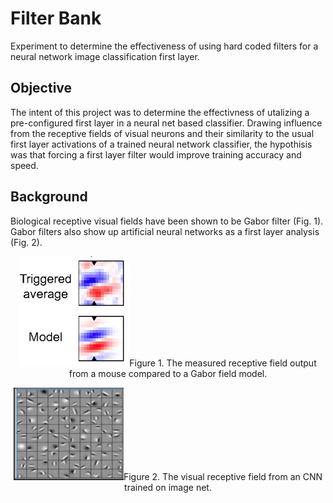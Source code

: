 # Filter Bank
Experiment to determine the effectiveness of using hard coded filters for a neural network image classification first layer.

## Objective
The intent of this project was to determine the effectivness of utalizing a pre-configured first layer in a neural net based classifier.  Drawing influence from the receptive fields of visual neurons and their similarity to the usual first layer activations of a trained neural network classifier, the hypothisis was that forcing a first layer filter would improve training accuracy and speed.  

## Background
Biological receptive visual fields have been shown to be Gabor filter (Fig. 1).  Gabor filters also show up artificial neural networks as a first layer analysis (Fig. 2).  


<p align="center">
  <img src="./img/Gabor_filter_vs_actual_neuron.png"
  <br>Figure 1.  The measured receptive field output from a mouse compared to a Gabor field model.
</p>

<p align="center">
  <img src="./img/ANN_output.png"
  <br>Figure 2.  The visual receptive field from an CNN trained on image net.
</p>
